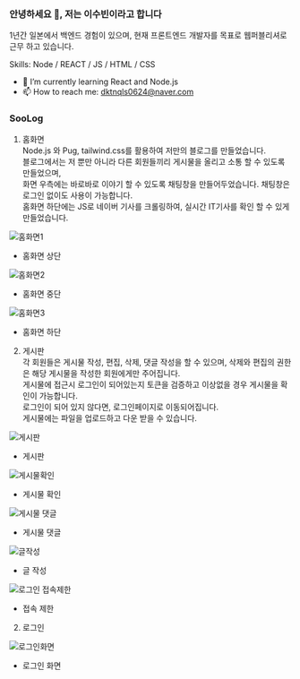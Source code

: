 ### 안녕하세요 👋,  저는 이수빈이라고 합니다

1년간 일본에서 백엔드 경험이 있으며, 현재 프론트엔드 개발자를 목표로 웹퍼블리셔로 근무 하고 있습니다.

Skills: Node / REACT / JS / HTML / CSS

- 🌱 I’m currently learning React and Node.js 
- 📫 How to reach me: dktnqls0624@naver.com 


### SooLog

1. 홈화면<br/>
Node.js 와 Pug, tailwind.css를 활용하여 저만의 블로그를 만들었습니다.<br/>
블로그에서는 저 뿐만 아니라 다른 회원들끼리 게시물을 올리고 소통 할 수 있도록 만들었으며, <br/>
화면 우측에는 바로바로 이야기 할 수 있도록 채팅창을 만들어두었습니다. 채팅창은 로그인 없이도 사용이 가능합니다.<br/>
홈화면 하단에는 JS로 네이버 기사를 크롤링하여, 실시간 IT기사를 확인 할 수 있게 만들었습니다.

![홈화면1](https://user-images.githubusercontent.com/56984613/147535325-fa4e1f9b-7180-4a08-870c-dcb8b69fd906.png)

- 홈화면 상단

![홈화면2](https://user-images.githubusercontent.com/56984613/147535367-cebbf0db-7c91-4fbb-86a4-38a9c317f4da.png)

- 홈화면 중단

![홈화면3](https://user-images.githubusercontent.com/56984613/147535385-071ba48f-89c9-49b2-b56f-70d5d82419d2.png)

- 홈화면 하단


2. 게시판<br/>
각 회원들은 게시물 작성, 편집, 삭제, 댓글 작성을 할 수 있으며, 삭제와 편집의 권한은 해당 게시물을 작성한 회원에게만 주어집니다.<br/>
게시물에 접근시 로그인이 되어있는지 토큰을 검증하고 이상없을 경우 게시물을 확인이 가능합니다.<br/>
로그인이 되어 있지 않다면, 로그인페이지로 이동되어집니다.<br/>
게시물에는 파일을 업로드하고 다운 받을 수 있습니다.

![게시판](https://user-images.githubusercontent.com/56984613/147535606-5958e58a-d021-4f03-a516-33d0da594e75.png)

- 게시판

![게시물확인](https://user-images.githubusercontent.com/56984613/147535630-7526afbe-ec5b-4426-8cf4-68d7df43957d.png)

- 게시물 확인

![게시물 댓글](https://user-images.githubusercontent.com/56984613/147535652-6d537a67-36e1-4da9-a258-96f04459eecc.png)

- 게시물 댓글

![글작성](https://user-images.githubusercontent.com/56984613/147535669-0f7a1aa6-0233-47f1-894e-6f8a9eb267f7.png)

- 글 작성

![로그인 접속제한](https://user-images.githubusercontent.com/56984613/147536066-75e14349-d19a-4c12-92c2-cd1032e5d3f5.png)

- 접속 제한

2. 로그인

![로그인화면](https://user-images.githubusercontent.com/56984613/147536462-e7c229f6-41f2-4250-b9c3-1c15645233e0.png)

- 로그인 화면




